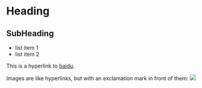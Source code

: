 Heading
=======

SubHeading
----------

  * list item 1
  * list item 2

  This is a hyperlink to [baidu](http://baidu.com).

  Images are like hyperlinks, but with an exclamation mark in front of them:
  ![](http://placekitten.com/g/250/250)
